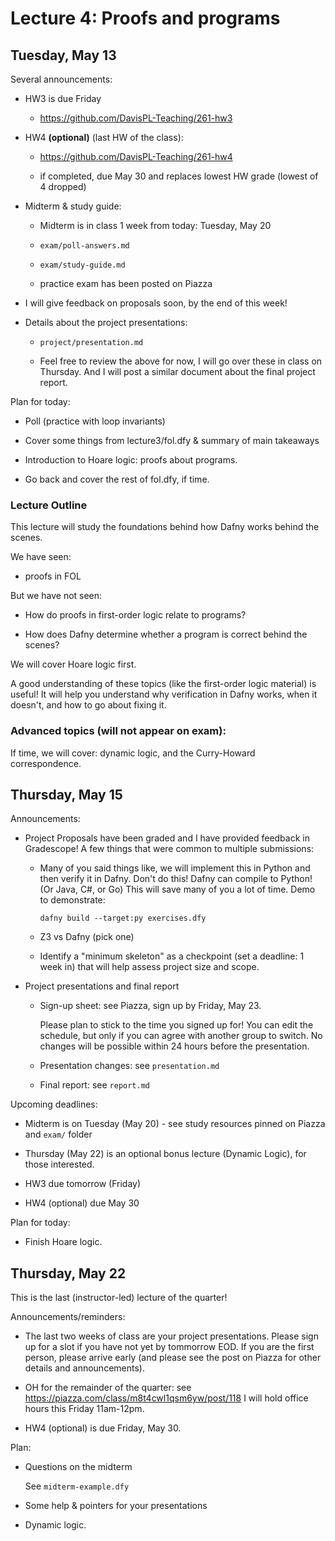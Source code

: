 # Lecture 4: Proofs and programs

## Tuesday, May 13

Several announcements:

- HW3 is due Friday

  + https://github.com/DavisPL-Teaching/261-hw3

- HW4 **(optional)** (last HW of the class):

  + https://github.com/DavisPL-Teaching/261-hw4

  + if completed, due May 30 and replaces lowest HW grade (lowest of 4 dropped)

- Midterm & study guide:

  + Midterm is in class 1 week from today: Tuesday, May 20

  + `exam/poll-answers.md`

  + `exam/study-guide.md`

  + practice exam has been posted on Piazza

- I will give feedback on proposals soon, by the end of this week!

- Details about the project presentations:

  + `project/presentation.md`

  + Feel free to review the above for now, I will go over these in class on Thursday.
    And I will post a similar document about the final project report.

Plan for today:

- Poll (practice with loop invariants)

- Cover some things from lecture3/fol.dfy & summary of main takeaways

- Introduction to Hoare logic: proofs about programs.

- Go back and cover the rest of fol.dfy, if time.

### Lecture Outline

This lecture will study the foundations behind how Dafny works behind the scenes.

We have seen:

- proofs in FOL

But we have not seen:

- How do proofs in first-order logic relate to programs?

- How does Dafny determine whether a program is correct behind the scenes?

We will cover Hoare logic first.

A good understanding of these topics (like the first-order logic material) is useful!
It will help you understand why verification in Dafny works,
when it doesn't, and how to go about fixing it.

### Advanced topics (will not appear on exam):

If time, we will cover: dynamic logic, and the Curry-Howard correspondence.

## Thursday, May 15

Announcements:

- Project Proposals have been graded and I have provided feedback in Gradescope!
  A few things that were common to multiple submissions:

  + Many of you said things like, we will implement this in Python and then verify it in Dafny.
    Don't do this!
    Dafny can compile to Python! (Or Java, C#, or Go) This will save many of you a lot of time.
    Demo to demonstrate:
    ```
    dafny build --target:py exercises.dfy
    ```

  + Z3 vs Dafny (pick one)

  + Identify a "minimum skeleton" as a checkpoint (set a deadline: 1 week in) that will help
    assess project size and scope.

- Project presentations and final report

  + Sign-up sheet: see Piazza, sign up by Friday, May 23.

    Please plan to stick to the time you signed up for!
    You can edit the schedule, but only if you can agree with another group to switch.
    No changes will be possible within 24 hours before the presentation.

  + Presentation changes: see `presentation.md`

  + Final report: see `report.md`

Upcoming deadlines:

- Midterm is on Tuesday (May 20) - see study resources pinned on Piazza and `exam/` folder

- Thursday (May 22) is an optional bonus lecture (Dynamic Logic), for those interested.

- HW3 due tomorrow (Friday)

- HW4 (optional) due May 30

Plan for today:

- Finish Hoare logic.

## Thursday, May 22

This is the last (instructor-led) lecture of the quarter!

Announcements/reminders:

- The last two weeks of class are your project presentations.
  Please sign up for a slot if you have not yet by tommorrow EOD.
  If you are the first person, please arrive early (and please see the post on Piazza for other details and announcements).

- OH for the remainder of the quarter: see https://piazza.com/class/m8t4cwl1qsm6yw/post/118
  I will hold office hours this Friday 11am-12pm.

- HW4 (optional) is due Friday, May 30.

Plan:

- Questions on the midterm

  See `midterm-example.dfy`

- Some help & pointers for your presentations

- Dynamic logic.

